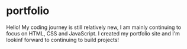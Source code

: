 # portfolio


Hello! My coding journey is still relatively new, I am mainly continuing to focus on HTML, CSS and JavaScript. I created my portfolio site and I'm lookinf forward to continuing to build projects!
